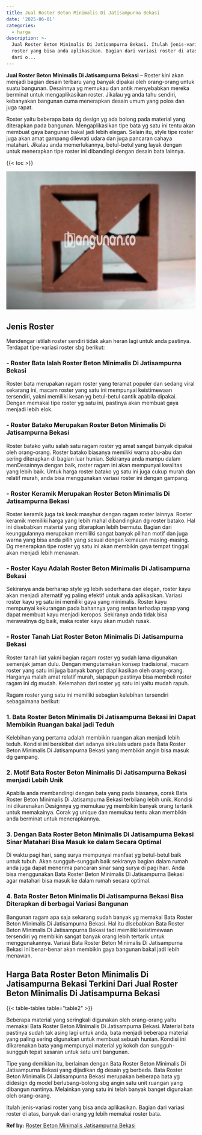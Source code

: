 ```yaml
---
title: Jual Roster Beton Minimalis Di Jatisampurna Bekasi
date: '2025-06-01'
categories:
  - harga
description: >-
  Jual Roster Beton Minimalis Di Jatisampurna Bekasi. Itulah jenis-variasi
  roster yang bisa anda aplikasikan. Bagian dari variasi roster di atas, banyak
  dari o...
---
```


**Jual Roster Beton Minimalis Di Jatisampurna Bekasi** – Roster kini akan menjadi bagian desain terbaru yang banyak dipakai oleh orang-orang untuk suatu bangunan. Desainnya yg memukau dan antik menyebabkan mereka berminat untuk mengaplikasikan roster. Jikalau yg anda tahu sendiri, kebanyakan bangunan cuma menerapkan desain umum yang polos dan juga rapat.

Roster yaitu beberapa bata dg design yg ada bolong pada material yang diterapkan pada bangunan. Mengaplikasikan tipe bata yg satu ini tentu akan membuat gaya bangunan bakal jadi lebih elegan. Selain itu, style tipe roster juga akan amat gampang dilewati udara dan juga pancaran cahaya matahari. Jikalau anda memerlukannya, betul-betul yang layak dengan untuk menerapkan tipe roster ini dibandingi dengan desain bata lainnya.

{{< toc >}}

![Jual Roster Beton Minimalis Di Jatisampurna Bekasi](/images/bata-roster-minimalis-28.png)

## Jenis Roster

Mendengar istilah roster sendiri tidak akan heran lagi untuk anda pastinya. Terdapat tipe-variasi roster sbg berikut:

### \- Roster Bata Ialah Roster Beton Minimalis Di Jatisampurna Bekasi

Roster bata merupakan ragam roster yang teramat populer dan sedang viral sekarang ini, macam roster yang satu ini mempunyai keistimewaan tersendiri, yakni memiliki kesan yg betul-betul cantik apabila dipakai. Dengan memakai tipe roster yg satu ini, pastinya akan membuat gaya menjadi lebih elok.

### \- Roster Batako Merupakan Roster Beton Minimalis Di Jatisampurna Bekasi

Roster batako yaitu salah satu ragam roster yg amat sangat banyak dipakai oleh orang-orang. Roster batako biasanya memiliki warna abu-abu dan sering diterapkan di bagian luar hunian. Sekiranya anda mampu dalam menDesainnya dengan baik, roster ragam ini akan mempunyai kwalitas yang lebih baik. Untuk harga roster batako yg satu ini juga cukup murah dan relatif murah, anda bisa menggunakan variasi roster ini dengan gampang.

### \- Roster Keramik Merupakan Roster Beton Minimalis Di Jatisampurna Bekasi

Roster keramik juga tak keok masyhur dengan ragam roster lainnya. Roster keramik memiliki harga yang lebih mahal dibandingkan dg roster batako. Hal ini disebabkan material yang diterapkan lebih bermutu. Bagian dari keunggulannya merupakan memiliki sangat banyak pilihan motif dan juga warna yang bisa anda pilih yang sesuai dengan kemauan masing-masing. Dg menerapkan tipe roster yg satu ini akan membikin gaya tempat tinggal akan menjadi lebih menawan.

### \- Roster Kayu Adalah Roster Beton Minimalis Di Jatisampurna Bekasi

Sekiranya anda berharap style yg lebih sederhana dan elegan, roster kayu akan menjadi alternatif yg paling efektif untuk anda aplikasikan. Variasi roster kayu yg satu ini memiliki gaya yang minimalis. Roster kayu mempunyai kekurangan pada bahannya yang rentan terhadap rayap yang dapat membuat kayu menjadi keropos. Sekiranya anda tidak bisa merawatnya dg baik, maka roster kayu akan mudah rusak.

### \- Roster Tanah Liat Roster Beton Minimalis Di Jatisampurna Bekasi

Roster tanah liat yakni bagian ragam roster yg sudah lama digunakan semenjak jaman dulu. Dengan mengutamakan konsep tradisional, macam roster yang satu ini juga banyak banget diaplikasikan oleh orang-orang. Harganya malah amat relatif murah, siapapun pastinya bisa membeli roster ragam ini dg mudah. Kelemahan dari roster yg satu ini yaitu mudah rapuh.

Ragam roster yang satu ini memiliki sebagian kelebihan tersendiri sebagaimana berikut:

### 1\. Bata Roster Beton Minimalis Di Jatisampurna Bekasi ini Dapat Membikin Ruangan bakal jadi Teduh

Kelebihan yang pertama adalah membikin ruangan akan menjadi lebih teduh. Kondisi ini berakibat dari adanya sirkulais udara pada Bata Roster Beton Minimalis Di Jatisampurna Bekasi yang membikin angin bisa masuk dg gampang.

### 2\. Motif Bata Roster Beton Minimalis Di Jatisampurna Bekasi menjadi Lebih Unik

Apabila anda membandingi dengan bata yang pada biasanya, corak Bata Roster Beton Minimalis Di Jatisampurna Bekasi terbilang lebih unik. Kondisi ini dikarenakan Designnya yg memukau yg membikin banyak orang tertarik untuk memakainya. Corak yg unique dan memukau tentu akan membikin anda berminat untuk menerapkannya.

### 3\. Dengan Bata Roster Beton Minimalis Di Jatisampurna Bekasi Sinar Matahari Bisa Masuk ke dalam Secara Optimal

Di waktu pagi hari, sang surya mempunyai manfaat yg betul-betul baik untuk tubuh. Akan sungguh-sungguh baik sekiranya bagian dalam rumah anda juga dapat menerima pancaran sinar sang surya di pagi hari. Anda bisa menggunakan Bata Roster Beton Minimalis Di Jatisampurna Bekasi agar matahari bisa masuk ke dalam rumah secara optimal.

### 4\. Bata Roster Beton Minimalis Di Jatisampurna Bekasi Bisa Diterapkan di berbagai Variasi Bangunan

Bangunan ragam apa saja sekarang sudah banyak yg memakai Bata Roster Beton Minimalis Di Jatisampurna Bekasi. Hal itu disebabkan Bata Roster Beton Minimalis Di Jatisampurna Bekasi tadi memiliki keistimewaan tersendiri yg membikin sangat banyak orang lebih tertarik untuk menggunakannya. Variasi Bata Roster Beton Minimalis Di Jatisampurna Bekasi ini benar-benar akan membikin gaya bangunan bakal jadi lebih menawan.

## Harga Bata Roster Beton Minimalis Di Jatisampurna Bekasi Terkini Dari Jual Roster Beton Minimalis Di Jatisampurna Bekasi

{{< table-tables table="table2" >}}

Beberapa material yang seringkali digunakan oleh orang-orang yaitu memakai Bata Roster Beton Minimalis Di Jatisampurna Bekasi. Material bata pastinya sudah tak asing lagi untuk anda, bata menjadi beberapa material yang paling sering digunakan untuk membuat sebuah hunian. Kondisi ini dikarenakan bata yang mempunyai material yg kokoh dan sungguh-sungguh tepat sasaran untuk satu unit bangunan.

Tipe yang demikian itu, berlainan dengan Bata Roster Beton Minimalis Di Jatisampurna Bekasi yang dijadikan dg desain yg berbeda. Bata Roster Beton Minimalis Di Jatisampurna Bekasi merupakan beberapa bata yg didesign dg model berlubang-bolong sbg angin satu unit ruangan yang dibangun nantinya. Melainkan yang satu ini telah banyak banget digunakan oleh orang-orang.

Itulah jenis-variasi roster yang bisa anda aplikasikan. Bagian dari variasi roster di atas, banyak dari orang yg lebih memakai roster bata.

**Ref by:** [Roster Beton Minimalis Jatisampurna Bekasi](https://id.wikipedia.org/wiki/Roster)
